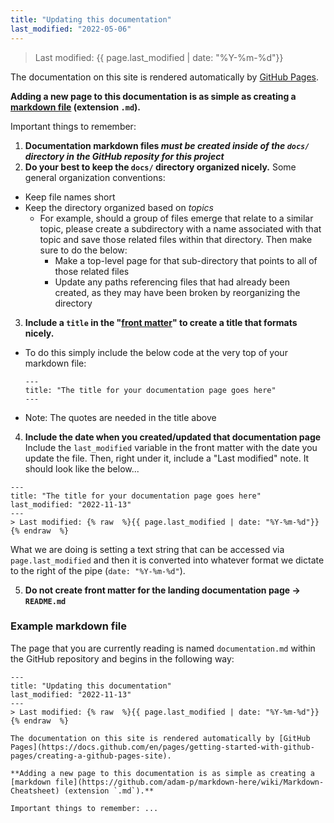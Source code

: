 ```yaml
---
title: "Updating this documentation"
last_modified: "2022-05-06"
---
```

> Last modified: {{ page.last_modified | date: "%Y-%m-%d"}}

The documentation on this site is rendered automatically by [GitHub Pages](https://docs.github.com/en/pages/getting-started-with-github-pages/creating-a-github-pages-site).

**Adding a new page to this documentation is as simple as creating a [markdown file](https://github.com/adam-p/markdown-here/wiki/Markdown-Cheatsheet) (extension `.md`).**

Important things to remember:

1. **Documentation markdown files _must be created inside of the `docs/` directory in the GitHub reposity for this project_**
2. **Do your best to keep the `docs/` directory organized nicely.**
Some general organization conventions:
- Keep file names short
- Keep the directory organized based on _topics_
    - For example, should a group of files emerge that relate to a similar topic, please create a subdirectory with a name associated with that topic and save those related files within that directory.
    Then make sure to do the below:
        - Make a top-level page for that sub-directory that points to all of those related files
        - Update any paths referencing files that had already been created, as they may have been broken by reorganizing the directory
3. **Include a `title` in the "[front matter](https://docs.github.com/en/pages/setting-up-a-github-pages-site-with-jekyll/about-github-pages-and-jekyll#front-matter)" to create a title that formats nicely.**
- To do this simply include the below code at the very top of your markdown file:
    ```
    ---
    title: "The title for your documentation page goes here"
    ---
    ```
- Note: The quotes are needed in the title above
4. **Include the date when you created/updated that documentation page**
Include the `last_modified` variable in the front matter with the date you update the file.
Then, right under it, include a "Last modified" note.
It should look like the below...
```
---
title: "The title for your documentation page goes here"
last_modified: "2022-11-13"
---
> Last modified: {% raw  %}{{ page.last_modified | date: "%Y-%m-%d"}}{% endraw  %}
```
What we are doing is setting a text string that can be accessed via `page.last_modified` and then it is converted into whatever format we dictate to the right of the pipe (`date: "%Y-%m-%d"`).

5. **Do not create front matter for the landing documentation page -> `README.md`**


### Example markdown file
The page that you are currently reading is named `documentation.md` within the GitHub repository and begins in the following way:

```
---
title: "Updating this documentation"
last_modified: "2022-11-13"
---
> Last modified: {% raw  %}{{ page.last_modified | date: "%Y-%m-%d"}}{% endraw  %}

The documentation on this site is rendered automatically by [GitHub Pages](https://docs.github.com/en/pages/getting-started-with-github-pages/creating-a-github-pages-site).

**Adding a new page to this documentation is as simple as creating a [markdown file](https://github.com/adam-p/markdown-here/wiki/Markdown-Cheatsheet) (extension `.md`).**

Important things to remember: ...
```

